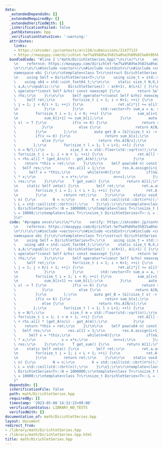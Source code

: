 ```yaml
---
data:
  _extendedDependsOn: []
  _extendedRequiredBy: []
  _extendedVerifiedWith: []
  _isVerificationFailed: false
  _pathExtension: hpp
  _verificationStatusIcon: ':warning:'
  attributes:
    links:
    - https://atcoder.jp/contests/arc116/submissions/21477123
    - https://maspypy.com/dirichlet-%e7%a9%8d%e3%81%a8%e3%80%81%e6%95%b0%e8%ab%96%e9%96%a2%e6%95%b0%e3%81%ae%e7%b4%af%e7%a9%8d%e5%92%8c#toc4
  bundledCode: "#line 2 \"math/DirichletSeries.hpp\"\n\r\n/*\r\n    verify: https://atcoder.jp/contests/arc116/submissions/21477123\r\
    \n    refernce: https://maspypy.com/dirichlet-%e7%a9%8d%e3%81%a8%e3%80%81%e6%95%b0%e8%ab%96%e9%96%a2%e6%95%b0%e3%81%ae%e7%b4%af%e7%a9%8d%e5%92%8c#toc4\r\
    \n*/\r\n\r\n#include <vector>\r\n#include <cstdint>\r\n#include <cmath>\r\n\r\n\
    namespace ebi {\r\n\r\ntemplate<class T>\r\nstruct DirichletSeries {\r\nprivate:\r\
    \n    using Self = DirichletSeries<T>;\r\n    using size_t = std::size_t;\r\n\
    \    using u64 = std::uint_fast64_t;\r\n\r\n    static size_t N,K,L;\r\n    std::vector<T>\
    \ a,A;\r\npublic:\r\n    DirichletSeries() : a(K+1), A(L+1) { }\r\n\r\n    Self\
    \ operator*(const Self &rhs) const noexcept {\r\n        return Self(*this) *=\
    \ rhs;\r\n    }\r\n\r\n    Self operator*=(const Self &rhs) noexcept {\r\n   \
    \     Self ret;\r\n        for(size_t i = 1; i < K+1; ++i) {\r\n            for(size_t\
    \ j = 1; j < K/i + 1; ++j) {\r\n                ret.a[i*j] += a[i]*rhs.a[j];\r\
    \n            }\r\n        }\r\n        std::vector<T> sum_a = a, sum_b = rhs.a;\r\
    \n        for(size_t i = 1; i < K; ++i) {\r\n            sum_a[i+1] += sum_a[i];\r\
    \n            sum_b[i+1] += sum_b[i];\r\n        }\r\n        auto get_A = [&](size_t\
    \ x) -> T {\r\n            if(x <= K) {\r\n                return sum_a[x];\r\n\
    \            }\r\n            else {\r\n                return A[N/x];\r\n   \
    \         }\r\n        };\r\n        auto get_B = [&](size_t x) -> T {\r\n   \
    \         if(x <= K) {\r\n                return sum_b[x];\r\n            }\r\n\
    \            else {\r\n                return rhs.A[N/x];\r\n            }\r\n\
    \        };\r\n        for(size_t l = 1; l < L+1; ++l) {\r\n            size_t\
    \ n = N/l;\r\n            size_t m = std::floor(std::sqrt(n));\r\n           \
    \ for(size_t i = 1; i < m + 1; ++i) {\r\n                ret.A[l] += a[i] * get_B(n/i)\
    \ + rhs.a[i] * (get_A(n/i) - get_A(m));\r\n            }\r\n        }\r\n    \
    \    return *this = ret;\r\n    }\r\n\r\n    Self pow(u64 n) const {\r\n     \
    \   Self res;\r\n        res.a[1] = 1;\r\n        res.A.assign(L+1, 1);\r\n  \
    \      Self x = *this;\r\n        while(n>0){\r\n            if(n&1) res = res\
    \ * x;\r\n            x = x*x;\r\n            n>>=1;\r\n        }\r\n        return\
    \ res;\r\n    }\r\n\r\n    T get_sum() {\r\n        return A[1];\r\n    }\r\n\r\
    \n    static Self zeta() {\r\n        Self ret;\r\n        ret.a.assign(K+1, 1);\r\
    \n        for(size_t i = 1; i < L + 1; ++i) {\r\n            ret.A[i] = N/i;\r\
    \n        }\r\n        return ret;\r\n    }\r\n\r\n    static void set_size(size_t\
    \ n) {\r\n        N = n;\r\n        K = std::ceil(std::cbrt(n*n));\r\n       \
    \ L = std::ceil(std::cbrt(n));\r\n    }\r\n};\r\n\r\ntemplate<class T>\r\nsize_t\
    \ DirichletSeries<T>::N = 1000000;\r\ntemplate<class T>\r\nsize_t DirichletSeries<T>::K\
    \ = 10000;\r\ntemplate<class T>\r\nsize_t DirichletSeries<T>::L = 100;\r\n\r\n\
    }\n"
  code: "#pragma once\r\n\r\n/*\r\n    verify: https://atcoder.jp/contests/arc116/submissions/21477123\r\
    \n    refernce: https://maspypy.com/dirichlet-%e7%a9%8d%e3%81%a8%e3%80%81%e6%95%b0%e8%ab%96%e9%96%a2%e6%95%b0%e3%81%ae%e7%b4%af%e7%a9%8d%e5%92%8c#toc4\r\
    \n*/\r\n\r\n#include <vector>\r\n#include <cstdint>\r\n#include <cmath>\r\n\r\n\
    namespace ebi {\r\n\r\ntemplate<class T>\r\nstruct DirichletSeries {\r\nprivate:\r\
    \n    using Self = DirichletSeries<T>;\r\n    using size_t = std::size_t;\r\n\
    \    using u64 = std::uint_fast64_t;\r\n\r\n    static size_t N,K,L;\r\n    std::vector<T>\
    \ a,A;\r\npublic:\r\n    DirichletSeries() : a(K+1), A(L+1) { }\r\n\r\n    Self\
    \ operator*(const Self &rhs) const noexcept {\r\n        return Self(*this) *=\
    \ rhs;\r\n    }\r\n\r\n    Self operator*=(const Self &rhs) noexcept {\r\n   \
    \     Self ret;\r\n        for(size_t i = 1; i < K+1; ++i) {\r\n            for(size_t\
    \ j = 1; j < K/i + 1; ++j) {\r\n                ret.a[i*j] += a[i]*rhs.a[j];\r\
    \n            }\r\n        }\r\n        std::vector<T> sum_a = a, sum_b = rhs.a;\r\
    \n        for(size_t i = 1; i < K; ++i) {\r\n            sum_a[i+1] += sum_a[i];\r\
    \n            sum_b[i+1] += sum_b[i];\r\n        }\r\n        auto get_A = [&](size_t\
    \ x) -> T {\r\n            if(x <= K) {\r\n                return sum_a[x];\r\n\
    \            }\r\n            else {\r\n                return A[N/x];\r\n   \
    \         }\r\n        };\r\n        auto get_B = [&](size_t x) -> T {\r\n   \
    \         if(x <= K) {\r\n                return sum_b[x];\r\n            }\r\n\
    \            else {\r\n                return rhs.A[N/x];\r\n            }\r\n\
    \        };\r\n        for(size_t l = 1; l < L+1; ++l) {\r\n            size_t\
    \ n = N/l;\r\n            size_t m = std::floor(std::sqrt(n));\r\n           \
    \ for(size_t i = 1; i < m + 1; ++i) {\r\n                ret.A[l] += a[i] * get_B(n/i)\
    \ + rhs.a[i] * (get_A(n/i) - get_A(m));\r\n            }\r\n        }\r\n    \
    \    return *this = ret;\r\n    }\r\n\r\n    Self pow(u64 n) const {\r\n     \
    \   Self res;\r\n        res.a[1] = 1;\r\n        res.A.assign(L+1, 1);\r\n  \
    \      Self x = *this;\r\n        while(n>0){\r\n            if(n&1) res = res\
    \ * x;\r\n            x = x*x;\r\n            n>>=1;\r\n        }\r\n        return\
    \ res;\r\n    }\r\n\r\n    T get_sum() {\r\n        return A[1];\r\n    }\r\n\r\
    \n    static Self zeta() {\r\n        Self ret;\r\n        ret.a.assign(K+1, 1);\r\
    \n        for(size_t i = 1; i < L + 1; ++i) {\r\n            ret.A[i] = N/i;\r\
    \n        }\r\n        return ret;\r\n    }\r\n\r\n    static void set_size(size_t\
    \ n) {\r\n        N = n;\r\n        K = std::ceil(std::cbrt(n*n));\r\n       \
    \ L = std::ceil(std::cbrt(n));\r\n    }\r\n};\r\n\r\ntemplate<class T>\r\nsize_t\
    \ DirichletSeries<T>::N = 1000000;\r\ntemplate<class T>\r\nsize_t DirichletSeries<T>::K\
    \ = 10000;\r\ntemplate<class T>\r\nsize_t DirichletSeries<T>::L = 100;\r\n\r\n\
    }"
  dependsOn: []
  isVerificationFile: false
  path: math/DirichletSeries.hpp
  requiredBy: []
  timestamp: '2023-05-08 14:32:22+09:00'
  verificationStatus: LIBRARY_NO_TESTS
  verifiedWith: []
documentation_of: math/DirichletSeries.hpp
layout: document
redirect_from:
- /library/math/DirichletSeries.hpp
- /library/math/DirichletSeries.hpp.html
title: math/DirichletSeries.hpp
---
```

